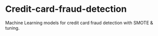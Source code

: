 # Credit-card-fraud-detection
Machine Learning models for credit card fraud detection with SMOTE &amp; tuning.
